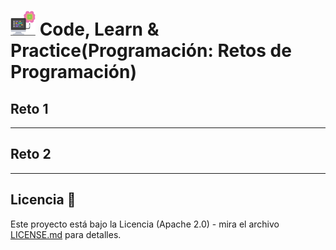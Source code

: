# <img src=../../../../images/computer.png width="40"> Code, Learn & Practice(Programación: Retos de Programación)

## Reto 1

---

## Reto 2

---

## Licencia 📄

Este proyecto está bajo la Licencia (Apache 2.0) - mira el archivo [LICENSE.md]([../../../LICENSE.md](https://github.com/jpexposito/code-learn-practice/blob/main/LICENSE)) para detalles.
